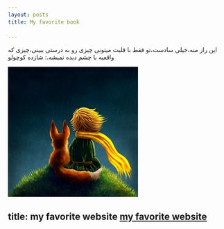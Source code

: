 ```yaml
---
layout: posts
title: My favorite book

---
```


 

 
 
 
 




 این راز منه،خیلی سادست،تو فقط با قلبت میتونی چیزی رو به درستی ببینی،چیزی که واقعیه با چشم دیده نمیشه.: شازده کوچولو

![alt text](../assets/images/1.jpg1.PNG "Picture")

title: my favorite website 
[my favorite website](http://www.google.com)
---